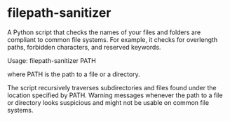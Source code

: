 # filepath-sanitizer
A Python script that checks the names of your files and folders are compliant to common file systems. For example, it checks for overlength paths, forbidden characters, and reserved keywords.

Usage: filepath-sanitizer PATH

where PATH is the path to a file or a directory. 

The script recursively traverses subdirectories and files found under the location specified by PATH. Warning messages whenever the path to a file or directory looks suspicious and might not be usable on common file systems. 
